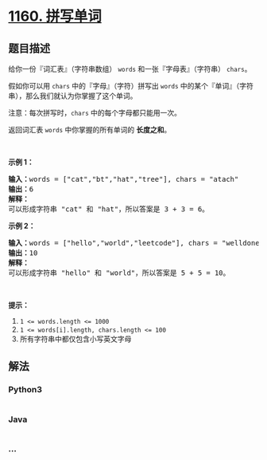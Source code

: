 # [1160. 拼写单词](https://leetcode-cn.com/problems/find-words-that-can-be-formed-by-characters)

## 题目描述
<!-- 这里写题目描述 -->
<p>给你一份『词汇表』（字符串数组）&nbsp;<code>words</code>&nbsp;和一张『字母表』（字符串）&nbsp;<code>chars</code>。</p>

<p>假如你可以用&nbsp;<code>chars</code>&nbsp;中的『字母』（字符）拼写出 <code>words</code>&nbsp;中的某个『单词』（字符串），那么我们就认为你掌握了这个单词。</p>

<p>注意：每次拼写时，<code>chars</code> 中的每个字母都只能用一次。</p>

<p>返回词汇表&nbsp;<code>words</code>&nbsp;中你掌握的所有单词的 <strong>长度之和</strong>。</p>

<p>&nbsp;</p>

<p><strong>示例 1：</strong></p>

<pre><strong>输入：</strong>words = [&quot;cat&quot;,&quot;bt&quot;,&quot;hat&quot;,&quot;tree&quot;], chars = &quot;atach&quot;
<strong>输出：</strong>6
<strong>解释： </strong>
可以形成字符串 &quot;cat&quot; 和 &quot;hat&quot;，所以答案是 3 + 3 = 6。
</pre>

<p><strong>示例 2：</strong></p>

<pre><strong>输入：</strong>words = [&quot;hello&quot;,&quot;world&quot;,&quot;leetcode&quot;], chars = &quot;welldonehoneyr&quot;
<strong>输出：</strong>10
<strong>解释：</strong>
可以形成字符串 &quot;hello&quot; 和 &quot;world&quot;，所以答案是 5 + 5 = 10。
</pre>

<p>&nbsp;</p>

<p><strong>提示：</strong></p>

<ol>
	<li><code>1 &lt;= words.length &lt;= 1000</code></li>
	<li><code>1 &lt;= words[i].length, chars.length&nbsp;&lt;= 100</code></li>
	<li>所有字符串中都仅包含小写英文字母</li>
</ol>



## 解法
<!-- 这里可写通用的实现逻辑 -->


### Python3
<!-- 这里可写当前语言的特殊实现逻辑 -->

```python

```

### Java
<!-- 这里可写当前语言的特殊实现逻辑 -->

```java

```

### ...
```

```
